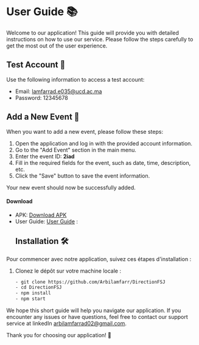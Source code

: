 # User Guide 📚

Welcome to our application! This guide will provide you with detailed instructions on how to use our service. Please follow the steps carefully to get the most out of the user experience.

## Test Account 🧪

Use the following information to access a test account:

- Email: lamfarrad.e035@ucd.ac.ma
- Password: 12345678

## Add a New Event 📅

When you want to add a new event, please follow these steps:

1. Open the application and log in with the provided account information.
2. Go to the "Add Event" section in the main menu.
3. Enter the event ID: **2iad**
4. Fill in the required fields for the event, such as date, time, description, etc.
5. Click the "Save" button to save the event information.

Your new event should now be successfully added.
#### Download

- APK: [Download APK](https://expo.dev/artifacts/eas/39sjQH4movBLRtUSDRhSAB.apk)
- User Guide: [User Guide](https://docs.google.com/presentation/d/1DYwO9btqvaI265ROwy3QT6MUOB42piE_/edit?usp=sharing&ouid=104949834596476959430&rtpof=true&sd=true) :
  ## Installation 🛠️

Pour commencer avec notre application, suivez ces étapes d'installation :

1. Clonez le dépôt sur votre machine locale :
   ```bash
   - git clone https://github.com/Arbilamfarr/DirectionFSJ
   - cd DirectionFSJ
   - npm install
   - npm start  

We hope this short guide will help you navigate our application. If you encounter any issues or have questions, feel free to contact our support service at linkedIn arbilamfarrad02@gmail.com.

Thank you for choosing our application! 🚀
